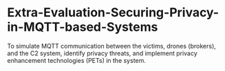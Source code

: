 # Extra-Evaluation-Securing-Privacy-in-MQTT-based-Systems
To simulate MQTT communication between the victims, drones (brokers), and the C2 system, identify privacy threats, and implement privacy enhancement technologies (PETs) in the system.

